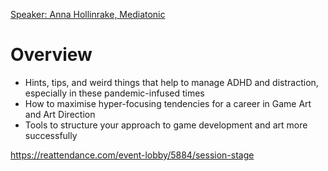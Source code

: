 [Speaker: Anna Hollinrake, Mediatonic](https://annahollinrake.com/)
# Overview
- Hints, tips, and weird things that help to manage ADHD and distraction, especially in these pandemic-infused times
- How to maximise hyper-focusing tendencies for a career in Game Art and Art Direction
- Tools to structure your approach to game development and art more successfully

https://reattendance.com/event-lobby/5884/session-stage
